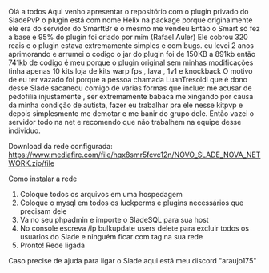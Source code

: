 Olá a todos
Aqui venho apresentar o repositório com o plugin privado do SladePvP
o plugin está com nome Helix na package porque originalmente ele era do servidor do SmarttBr e o mesmo me vendeu
Então o Smart só fez a base e 95% do plugin foi criado por mim (Rafael Auler)
Ele cobrou 320 reais e o plugin estava extremamente simples e com bugs. eu levei 2 anos aprimorando e arrumei o codigo
o jar do plugin foi de 150KB a 891kb então 741kb de codigo é meu porque o plugin original sem minhas modificações tinha apenas 10 kits loja de kits
warp fps , lava , 1v1 e knockback
O motivo de eu ter vazado foi porque a pessoa chamada LuanTresoldi que é dono desse Slade sacaneou comigo de varias formas que inclue: me acusar de pedofilia injustamente , ser extremamente babaca me xingando por causa da minha condição de autista,
fazer eu trabalhar pra ele nesse kitpvp e depois simplesmente me demotar e me banir do grupo dele.
Então vazei o servidor todo na net e recomendo que não trabalhem na equipe desse individuo.

Download da rede configurada: https://www.mediafire.com/file/hqx8smr5fcvc12n/NOVO_SLADE_NOVA_NETWORK.zip/file

Como instalar a rede
1) Coloque todos os arquivos em uma hospedagem
2) Coloque o mysql em todos os luckperms e plugins necessários que precisam dele
3) Va no seu phpadmin e importe o SladeSQL para sua host
4) No console escreva /lp bulkupdate users delete para excluir todos os usuarios do Slade e ninguém ficar com tag na sua rede
5) Pronto! Rede ligada

Caso precise de ajuda para ligar o Slade aqui está meu discord "araujo175"


